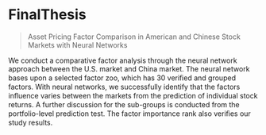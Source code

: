 # FinalThesis

> Asset Pricing Factor Comparison in American and Chinese Stock Markets with Neural Networks

We conduct a comparative factor analysis through the neural network approach between the U.S. market and China market. The neural network bases upon a selected factor zoo, which has 30 veriﬁed and grouped factors. With neural networks, we successfully identify that the factors inﬂuence varies between the markets from the prediction of individual stock returns. A further discussion for the sub-groups is conducted from the portfolio-level prediction test. The factor importance rank also veriﬁes our study results.


